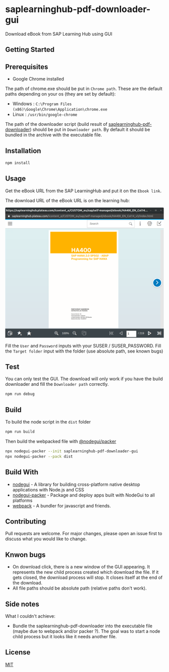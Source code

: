 # saplearninghub-pdf-downloader-gui

Download eBook from SAP Learning Hub using GUI

## Getting Started

## Prerequisites

- Google Chrome installed

The path of chrome.exe should be put in `Chrome path`. These are the default paths depending on your os (they are set by default):

- Windows : `C:\Program Files (x86)\Google\Chrome\Application\chrome.exe`
- Linux : `/usr/bin/google-chrome`

The path of the downloader script (build result of [saplearninghub-pdf-downloader](https://github.com/AZn5ReD/saplearninghub-pdf-downloader)) should be put in `Downloader path`. By default it should be bundled in the archive with the executable file.

## Installation

```bash
npm install
```

## Usage

Get the eBook URL from the SAP LearningHub and put it on the `Ebook link`.

The download URL of the eBook URL is on the learning hub:

![SAP Learning Hub](images/readme_SAP_LearningHub.png)

Fill the `User` and `Password` inputs with your SUSER / SUSER_PASSWORD.
Fill the `Target folder` input with the folder (use absolute path, see known bugs)

## Test

You can only test the GUI. The download will only work if you have the build downloader and fill the `Downloader path` correctly.

```bash
npm run debug
```

## Build

To build the node script in the `dist` folder

```bash
npm run build
```

Then build the webpacked file with [@nodegui/packer](https://github.com/nodegui/packer)

```bash
npx nodegui-packer --init saplearninghub-pdf-downloader-gui
npx nodegui-packer --pack dist
```

## Build With

- [nodegui](https://github.com/nodegui/nodegui) - A library for building cross-platform native desktop applications with Node.js and CSS
- [nodegui-packer](https://github.com/nodegui/packer) - Package and deploy apps built with NodeGui to all platforms
- [webpack](https://github.com/webpack/webpack) - A bundler for javascript and friends.

## Contributing

Pull requests are welcome. For major changes, please open an issue first to discuss what you would like to change.

## Knwon bugs

- On download click, there is a new window of the GUI appearing. It represents the new child process created which download the file. If it gets closed, the download process will stop. It closes itself at the end of the download.
- All file paths should be absolute path (relative paths don't work).

## Side notes

What I couldn't achieve:

- Bundle the saplearninghub-pdf-downloader into the executable file (maybe due to webpack and/or packer ?). The goal was to start a node child process but it looks like it needs another file.

## License

[MIT](https://choosealicense.com/licenses/mit/)

